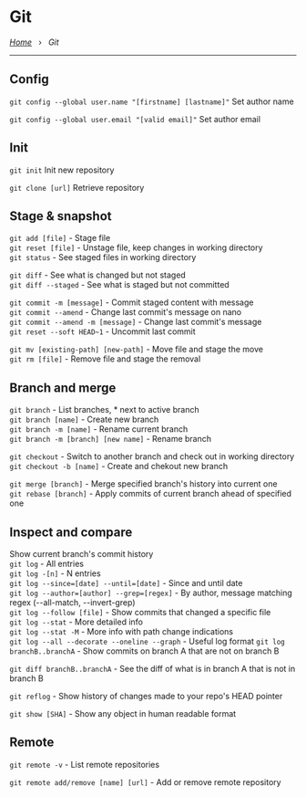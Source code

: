 # Git

*[Home](../README.md)* &nbsp; › &nbsp; 
*Git*

---

## Config 

`git config --global user.name "[firstname] [lastname]"` Set author name

`git config --global user.email "[valid email]"` Set author email

## Init

`git init` Init new repository

`git clone [url]` Retrieve repository

## Stage & snapshot

`git add [file]` - Stage file \
`git reset [file]` - Unstage file, keep changes in working directory \
`git status` - See staged files in working directory

`git diff` - See what is changed but not staged \
`git diff --staged` - See what is staged but not committed

`git commit -m [message]` - Commit staged content with message \
`git commit --amend` - Change last commit's message on nano \
`git commit --amend -m [message]` - Change last commit's message \
`git reset --soft HEAD~1` - Uncommit last commit

`git mv [existing-path] [new-path]` - Move file and stage the move \
`git rm [file]` - Remove file and stage the removal

## Branch and merge

`git branch` - List branches, * next to active branch \
`git branch [name]` - Create new branch \
`git branch -m [name]` - Rename current branch \
`git branch -m [branch] [new name]` - Rename branch

`git checkout` - Switch to another branch and check out in working directory \
`git checkout -b [name]` - Create and chekout new branch

`git merge [branch]` - Merge specified branch's history into current one \
`git rebase [branch]` - Apply commits of current branch ahead of specified one

## Inspect and compare

Show current branch's commit history \
`git log` - All entries \
`git log -[n]` - N entries \
`git log --since=[date] --until=[date]` - Since and until date \
`git log --author=[author] --grep=[regex]` - By author, message matching regex (--all-match, --invert-grep) \
`git log --follow [file]` - Show commits that changed a specific file \
`git log --stat` - More detailed info \
`git log --stat -M` - More info with path change indications \
`git log --all --decorate --oneline --graph` - Useful log format
`git log branchB..branchA` - Show commits on branch A that are not on branch B 

`git diff branchB..branchA` - See the diff of what is in branch A that is not in branch B

`git reflog` - Show history of changes made to your repo's HEAD pointer

`git show [SHA]` - Show any object in human readable format

## Remote

`git remote -v` - List remote repositories

`git remote add/remove [name] [url]` - Add or remove remote repository